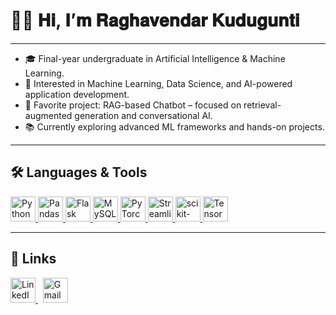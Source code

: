 # 👋🏼 𝐇𝐢, 𝐈’𝐦 𝐑𝐚𝐠𝐡𝐚𝐯𝐞𝐧𝐝𝐚𝐫 𝐊𝐮𝐝𝐮𝐠𝐮𝐧𝐭𝐢

---

- 🎓 Final-year undergraduate in Artificial Intelligence & Machine Learning.
- 🧠 Interested in Machine Learning, Data Science, and AI-powered application development.
- 🤖 Favorite project: RAG-based Chatbot – focused on retrieval-augmented generation and conversational AI.
- 📚 Currently exploring advanced ML frameworks and hands-on projects.

---

## 🛠️ Languages & Tools

<div>
  <!-- Python -->
  <a href="https://www.python.org/" target="_blank">
    <img src="https://img.icons8.com/color/48/000000/python.png" alt="Python" title="Python" height="40"/>
  </a>
  <!-- Pandas -->
  <a href="https://pandas.pydata.org/" target="_blank">
    <img src="https://img.icons8.com/color/48/000000/pandas.png" alt="Pandas" title="Pandas" height="40"/>
  </a>
  <!-- Flask -->
  <a href="https://flask.palletsprojects.com/" target="_blank">
    <img src="https://img.icons8.com/ios-filled/50/000000/flask.png" alt="Flask" title="Flask" height="40"/>
  </a>
  <!-- MySQL -->
  <a href="https://www.mysql.com/" target="_blank">
    <img src="https://img.icons8.com/color/48/000000/mysql-logo.png" alt="MySQL" title="MySQL" height="40"/>
  </a>
  <!-- PyTorch -->
  <a href="https://pytorch.org/" target="_blank">
    <img src="https://pytorch.org/assets/images/pytorch-logo.png" alt="PyTorch" title="PyTorch" height="40"/>
  </a>
  <!-- Streamlit -->
  <a href="https://streamlit.io/" target="_blank">
    <img src="https://streamlit.io/images/brand/streamlit-logo-primary-colormark-darktext.png" alt="Streamlit" title="Streamlit" height="40"/>
  </a>
  <!-- scikit-learn -->
  <a href="https://scikit-learn.org/" target="_blank">
    <img src="https://scikit-learn.org/stable/_static/scikit-learn-logo-small.png" alt="scikit-learn" title="scikit-learn" height="40"/>
  </a>
  <!-- TensorFlow -->
  <a href="https://www.tensorflow.org/" target="_blank">
    <img src="https://upload.wikimedia.org/wikipedia/commons/2/2d/Tensorflow_logo.svg" alt="TensorFlow" title="TensorFlow" height="40"/>
  </a>
</div>

---

## 🔗 Links

<p>
  <a href="https://www.linkedin.com/in/raghavendark/">
    <img src="https://img.icons8.com/color/48/000000/linkedin.png" alt="LinkedIn" height="40"/>
  </a>
  &nbsp;
  <a href="mailto:raghavendarkudugunti@gmail.com">
    <img src="https://img.icons8.com/color/48/000000/gmail-new.png" alt="Gmail" height="40"/>
  </a>
</p>

<!--
Feel free to add your GitHub stats card or portfolio link below!
-->
